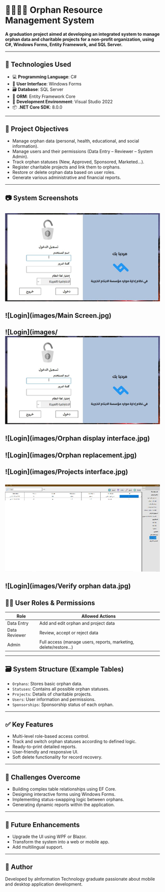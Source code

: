 
# 👨‍👩‍👧‍👦 Orphan Resource Management System

**A graduation project aimed at developing an integrated system to manage orphan data and charitable projects for a non-profit organization, using C#, Windows Forms, Entity Framework, and SQL Server.**

---

## 🧰 Technologies Used
- 💻 **Programming Language**: C#  
- 🧱 **User Interface**: Windows Forms  
- 🗃️ **Database**: SQL Server  
- 🔄 **ORM**: Entity Framework Core  
- 🧪 **Development Environment**: Visual Studio 2022  
- 📦 **.NET Core SDK**: 8.0.0  

---

## 🎯 Project Objectives
- Manage orphan data (personal, health, educational, and social information).
- Manage users and their permissions (Data Entry – Reviewer – System Admin).
- Track orphan statuses (New, Approved, Sponsored, Marketed...).
- Register charitable projects and link them to orphans.
- Restore or delete orphan data based on user roles.
- Generate various administrative and financial reports.

---

## 📷 System Screenshots  
![Login](images/login.jpg)
---
![Login](images/Main Screen.jpg)
---
![Login](images/![Login](images/login.jpg)
---
![Login](images/Orphan display interface.jpg)
---
![Login](images/Orphan replacement.jpg)
---
![Login](images/Projects interface.jpg)
---
![Login](images/Users.jpg)
---
![Login](images/Verify orphan data.jpg)
---
## 🧑‍💻 User Roles & Permissions
| Role          | Allowed Actions                            |
|---------------|---------------------------------------------|
| Data Entry    | Add and edit orphan and project data        |
| Data Reviewer | Review, accept or reject data               |
| Admin         | Full access (manage users, reports, marketing, delete/restore...) |

---

## 🗃️ System Structure (Example Tables)
- `Orphans`: Stores basic orphan data.
- `Statuses`: Contains all possible orphan statuses.
- `Projects`: Details of charitable projects.
- `Users`: User information and permissions.
- `Sponsorships`: Sponsorship status of each orphan.

---

## ✅ Key Features
- Multi-level role-based access control.
- Track and switch orphan statuses according to defined logic.
- Ready-to-print detailed reports.
- User-friendly and responsive UI.
- Soft delete functionality for record recovery.

---

## 📌 Challenges Overcome
- Building complex table relationships using EF Core.
- Designing interactive forms using Windows Forms.
- Implementing status-swapping logic between orphans.
- Generating dynamic reports within the application.

---

## 📍 Future Enhancements
- Upgrade the UI using WPF or Blazor.
- Transform the system into a web or mobile app.
- Add multilingual support.

---

## 👤 Author
Developed by aInformation Technology graduate passionate about mobile and desktop application development.
